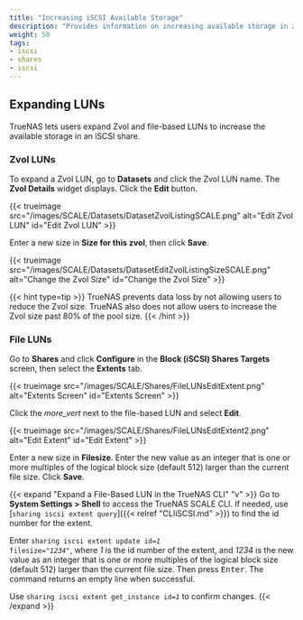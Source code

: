 ```yaml
---
title: "Increasing iSCSI Available Storage"
description: "Provides information on increasing available storage in zvols and file LUNs for iSCSI block shares."
weight: 50
tags:
- iscsi
- shares
- iscsi
---
```


## Expanding LUNs

TrueNAS lets users expand Zvol and file-based LUNs to increase the available storage in an iSCSI share.

### Zvol LUNs
To expand a Zvol LUN, go to **Datasets** and click the Zvol LUN name. The **Zvol Details** widget displays. Click the **Edit** button.

{{< trueimage src="/images/SCALE/Datasets/DatasetZvolListingSCALE.png" alt="Edit Zvol LUN" id="Edit Zvol LUN" >}}

Enter a new size in **Size for this zvol**, then click **Save**.

{{< trueimage src="/images/SCALE/Datasets/DatasetEditZvolListingSizeSCALE.png" alt="Change the Zvol Size" id="Change the Zvol Size" >}}

{{< hint type=tip >}}
TrueNAS prevents data loss by not allowing users to reduce the Zvol size.
TrueNAS also does not allow users to increase the Zvol size past 80% of the pool size.
{{< /hint >}}

### File LUNs
Go to **Shares** and click **Configure** in the **Block (iSCSI) Shares Targets** screen, then select the **Extents** tab.

{{< trueimage src="/images/SCALE/Shares/FileLUNsEditExtent.png" alt="Extents Screen" id="Extents Screen" >}}

Click the <i class="material-icons" aria-hidden="true" title="Options">more_vert</i> next to the file-based LUN and select **Edit**.

{{< trueimage src="/images/SCALE/Shares/FileLUNsEditExtent2.png" alt="Edit Extent" id="Edit Extent" >}}

Enter a new size in **Filesize**.
Enter the new value as an integer that is one or more multiples of the logical block size (default 512) larger than the current file size.
Click **Save**.

{{< expand "Expand a File-Based LUN in the TrueNAS CLI" "v" >}}
Go to **System Settings > Shell** to access the TrueNAS SCALE CLI.
If needed, use [`sharing iscsi extent query`]({{< relref "CLIiSCSI.md" >}}) to find the id number for the extent.

Enter <code>sharing iscsi extent update id=<em>1</em> filesize="<em>1234</em>"</code>, where *1* is the id number of the extent, and *1234* is the new value as an integer that is one or more multiples of the logical block size (default 512) larger than the current file size. Then press <kbd>Enter</kbd>.
The command returns an empty line when successful.

Use <code>sharing iscsi extent get_instance id=<em>1</em></code> to confirm changes.
{{< /expand >}}

